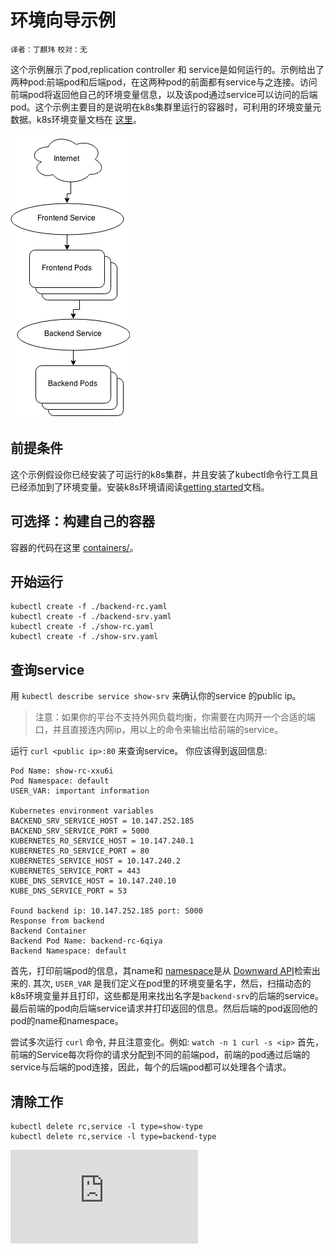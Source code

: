 # 环境向导示例
`译者：丁麒玮` `校对：无`


这个示例展示了pod,replication controller 和 service是如何运行的。示例给出了两种pod:前端pod和后端pod，在这两种pod的前面都有service与之连接。访问前端pod将返回他自己的环境变量信息，以及该pod通过service可以访问的后端pod。这个示例主要目的是说明在k8s集群里运行的容器时，可利用的环境变量元数据。k8s环境变量文档在 [这里](../../../docs/user-guide/container-environment.md)。

![Diagram](images/diagram.png)

前提条件
-------------
这个示例假设你已经安装了可运行的k8s集群，并且安装了kubectl命令行工具且已经添加到了环境变量。安装k8s环境请阅读[getting
started](../../../docs/getting-started-guides/)文档。

可选择：构建自己的容器
-----------------------------------
容器的代码在这里
[containers/](containers/)。

开始运行
----------------------

    kubectl create -f ./backend-rc.yaml
    kubectl create -f ./backend-srv.yaml
    kubectl create -f ./show-rc.yaml
    kubectl create -f ./show-srv.yaml

查询service
-----------------
用 `kubectl describe service show-srv` 来确认你的service 的public ip。

> 注意：如果你的平台不支持外网负载均衡，你需要在内网开一个合适的端口，并且直接连内网ip，用以上的命令来输出给前端的service。

运行  `curl <public ip>:80` 来查询service。 你应该得到返回信息:

```
Pod Name: show-rc-xxu6i
Pod Namespace: default
USER_VAR: important information

Kubernetes environment variables
BACKEND_SRV_SERVICE_HOST = 10.147.252.185
BACKEND_SRV_SERVICE_PORT = 5000
KUBERNETES_RO_SERVICE_HOST = 10.147.240.1
KUBERNETES_RO_SERVICE_PORT = 80
KUBERNETES_SERVICE_HOST = 10.147.240.2
KUBERNETES_SERVICE_PORT = 443
KUBE_DNS_SERVICE_HOST = 10.147.240.10
KUBE_DNS_SERVICE_PORT = 53

Found backend ip: 10.147.252.185 port: 5000
Response from backend
Backend Container
Backend Pod Name: backend-rc-6qiya
Backend Namespace: default
```

首先，打印前端pod的信息，其name和
[namespace](../../../docs/design/namespaces.md)是从
[Downward API](../../../docs/user-guide/downward-api.md)检索出来的. 其次, `USER_VAR` 是我们定义在pod里的环境变量名字，然后，扫描动态的k8s环境变量并且打印，这些都是用来找出名字是`backend-srv`的后端的service。最后前端的pod向后端service请求并打印返回的信息。然后后端的pod返回他的pod的name和namespace。

尝试多次运行 `curl` 命令, 并且注意变化。例如: `watch -n 1 curl -s <ip>` 首先，前端的Service每次将你的请求分配到不同的前端pod，前端的pod通过后端的service与后端的pod连接，因此，每个的后端pod都可以处理各个请求。

清除工作
-------
    kubectl delete rc,service -l type=show-type
    kubectl delete rc,service -l type=backend-type

![Analytics](https://kubernetes-site.appspot.com/UA-36037335-10/GitHub/docs/user-guide/environment-guide/README.md?pixel)

